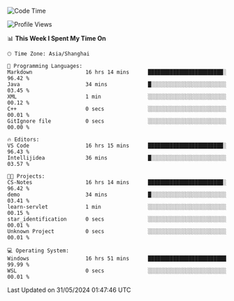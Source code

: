 <!--START_SECTION:waka-->
![Code Time](http://img.shields.io/badge/Code%20Time-1%2C730%20hrs%204%20mins-blue)

![Profile Views](http://img.shields.io/badge/Profile%20Views-1-blue)

📊 **This Week I Spent My Time On** 

```text
🕑︎ Time Zone: Asia/Shanghai

💬 Programming Languages: 
Markdown                 16 hrs 14 mins      ████████████████████████░   96.42 % 
Java                     34 mins             █░░░░░░░░░░░░░░░░░░░░░░░░   03.45 % 
XML                      1 min               ░░░░░░░░░░░░░░░░░░░░░░░░░   00.12 % 
C++                      0 secs              ░░░░░░░░░░░░░░░░░░░░░░░░░   00.01 % 
GitIgnore file           0 secs              ░░░░░░░░░░░░░░░░░░░░░░░░░   00.00 % 

🔥 Editors: 
VS Code                  16 hrs 15 mins      ████████████████████████░   96.43 % 
Intellijidea             36 mins             █░░░░░░░░░░░░░░░░░░░░░░░░   03.57 % 

🐱‍💻 Projects: 
CS-Notes                 16 hrs 14 mins      ████████████████████████░   96.42 % 
demo                     34 mins             █░░░░░░░░░░░░░░░░░░░░░░░░   03.41 % 
learn-servlet            1 min               ░░░░░░░░░░░░░░░░░░░░░░░░░   00.15 % 
star_identification      0 secs              ░░░░░░░░░░░░░░░░░░░░░░░░░   00.01 % 
Unknown Project          0 secs              ░░░░░░░░░░░░░░░░░░░░░░░░░   00.01 % 

💻 Operating System: 
Windows                  16 hrs 51 mins      █████████████████████████   99.99 % 
WSL                      0 secs              ░░░░░░░░░░░░░░░░░░░░░░░░░   00.01 % 
```


 Last Updated on 31/05/2024 01:47:46 UTC
<!--END_SECTION:waka-->